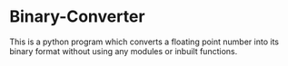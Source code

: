 # Binary-Converter
This is a python program which converts a floating point number into its binary format without using any modules or inbuilt functions.
